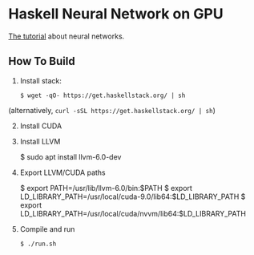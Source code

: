 # Haskell Neural Network on GPU

[The tutorial](http://penkovsky.com/post/neural-networks-2/) about neural networks.

## How To Build

1. Install stack:

     ```
     $ wget -qO- https://get.haskellstack.org/ | sh
     ```

(alternatively, `curl -sSL https://get.haskellstack.org/ | sh`)

2. Install CUDA
3. Install LLVM

    $ sudo apt install llvm-6.0-dev

4. Export LLVM/CUDA paths

    $ export PATH=/usr/lib/llvm-6.0/bin:$PATH
    $ export LD_LIBRARY_PATH=/usr/local/cuda-9.0/lib64:$LD_LIBRARY_PATH
    $ export LD_LIBRARY_PATH=/usr/local/cuda/nvvm/lib64:$LD_LIBRARY_PATH

5. Compile and run

     ```
     $ ./run.sh
     ```
